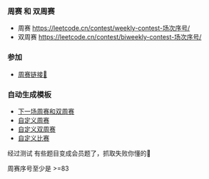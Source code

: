 ### 周赛 和 双周赛

- 周赛 https://leetcode.cn/contest/weekly-contest-场次序号/
- 双周赛 https://leetcode.cn/contest/biweekly-contest-场次序号/

### 参加
 - [周赛链接🔗](https://leetcode.cn/contest/)

### 自动生成模板
- [下一场周赛和双周赛](./Next.java)
- [自定义周赛](./WeekGen.java)
- [自定义双周赛](./BIWeekGen.java)
- [自定义比赛](./OtherContest.java)

经过测试 有些题目变成会员题了，抓取失败你懂的🤣

周赛序号至少是 >=83
